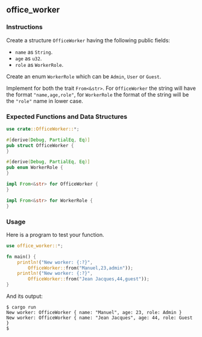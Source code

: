 ## office_worker

### Instructions

Create a structure `OfficeWorker` having the following public fields:
- `name` as `String`.
- `age` as `u32`.
- `role` as `WorkerRole`.

Create an enum `WorkerRole` which can be `Admin`, `User` or `Guest`.

Implement for both the trait `From<&str>`. For `OfficeWorker` the string will have the format `"name,age,role"`, for `WorkerRole` the format of the string will be the `"role"` name in lower case.

### Expected Functions and Data Structures

```rust
use crate::OfficeWorker::*;

#[derive(Debug, PartialEq, Eq)]
pub struct OfficeWorker {
}

#[derive(Debug, PartialEq, Eq)]
pub enum WorkerRole {
}

impl From<&str> for OfficeWorker {
}

impl From<&str> for WorkerRole {
}
```

### Usage

Here is a program to test your function.

```rust
use office_worker::*;

fn main() {
    println!("New worker: {:?}",
        OfficeWorker::from("Manuel,23,admin"));
    println!("New worker: {:?}",
        OfficeWorker::from("Jean Jacques,44,guest"));
}
```

And its output:

```console
$ cargo run
New worker: OfficeWorker { name: "Manuel", age: 23, role: Admin }
New worker: OfficeWorker { name: "Jean Jacques", age: 44, role: Guest }
$
```
